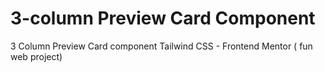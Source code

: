 # 3-column Preview Card Component
3 Column Preview Card component Tailwind CSS  - Frontend Mentor ( fun web project)

